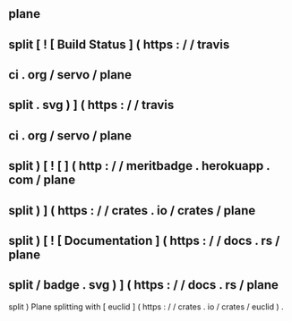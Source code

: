 #
plane
-
split
[
!
[
Build
Status
]
(
https
:
/
/
travis
-
ci
.
org
/
servo
/
plane
-
split
.
svg
)
]
(
https
:
/
/
travis
-
ci
.
org
/
servo
/
plane
-
split
)
[
!
[
]
(
http
:
/
/
meritbadge
.
herokuapp
.
com
/
plane
-
split
)
]
(
https
:
/
/
crates
.
io
/
crates
/
plane
-
split
)
[
!
[
Documentation
]
(
https
:
/
/
docs
.
rs
/
plane
-
split
/
badge
.
svg
)
]
(
https
:
/
/
docs
.
rs
/
plane
-
split
)
Plane
splitting
with
[
euclid
]
(
https
:
/
/
crates
.
io
/
crates
/
euclid
)
.

